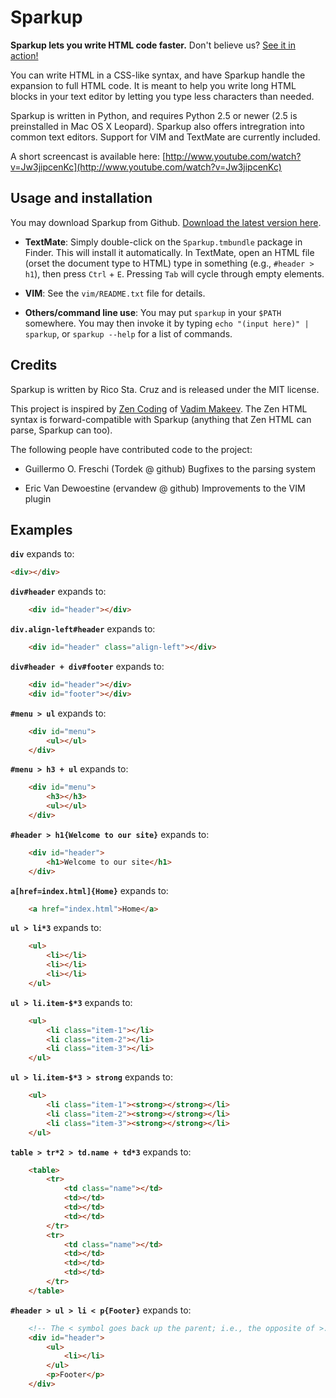 Sparkup
=======

**Sparkup lets you write HTML code faster.** Don't believe us?
[See it in action!](http://www.youtube.com/watch?v=Jw3jipcenKc)

You can write HTML in a CSS-like syntax, and have Sparkup handle the expansion to full HTML
code. It is meant to help you write long HTML blocks in your text editor by letting you
type less characters than needed.

Sparkup is written in Python, and requires Python 2.5 or newer (2.5 is preinstalled in 
Mac OS X Leopard). Sparkup also offers intregration into common text editors. Support for VIM
and TextMate are currently included.

A short screencast is available here: 
[http://www.youtube.com/watch?v=Jw3jipcenKc](http://www.youtube.com/watch?v=Jw3jipcenKc)

Usage and installation
----------------------
You may download Sparkup from Github. [Download the latest version here](http://github.com/rstacruz/sparkup/downloads).

 - **TextMate**: Simply double-click on the `Sparkup.tmbundle` package in Finder. This
   will install it automatically. In TextMate, open an HTML file (orset the document type to
   HTML) type in something (e.g., `#header > h1`), then press `Ctrl` + `E`. Pressing `Tab`
   will cycle through empty elements.

 - **VIM**: See the `vim/README.txt` file for details.

 - **Others/command line use**: You may put `sparkup` in your `$PATH` somewhere. You may then
   invoke it by typing `echo "(input here)" | sparkup`, or `sparkup --help` for a list of commands.

Credits
-------

Sparkup is written by Rico Sta. Cruz and is released under the MIT license.

This project is inspired by [Zen Coding](http://code.google.com/p/zen-coding/) of
[Vadim Makeev](http://pepelsbey.net). The Zen HTML syntax is forward-compatible with Sparkup
(anything that Zen HTML can parse, Sparkup can too).

The following people have contributed code to the project:

 - Guillermo O. Freschi (Tordek @ github)
   Bugfixes to the parsing system

 - Eric Van Dewoestine (ervandew @ github)
   Improvements to the VIM plugin

Examples
--------

**`div`** expands to:

```html
<div></div>
```

**`div#header`** expands to:

```html
    <div id="header"></div>
```

**`div.align-left#header`** expands to:

```html
    <div id="header" class="align-left"></div>
```

**`div#header + div#footer`** expands to:

```html
    <div id="header"></div>
    <div id="footer"></div>
```

**`#menu > ul`** expands to:

```html
    <div id="menu">
        <ul></ul>
    </div>
```

**`#menu > h3 + ul`** expands to:

```html
    <div id="menu">
        <h3></h3>
        <ul></ul>
    </div>
```

**`#header > h1{Welcome to our site}`** expands to:

```html
    <div id="header">
        <h1>Welcome to our site</h1>
    </div>
```

**`a[href=index.html]{Home}`** expands to:

```html
    <a href="index.html">Home</a>
```

**`ul > li*3`** expands to:

```html
    <ul>
        <li></li>
        <li></li>
        <li></li>
    </ul>
```

**`ul > li.item-$*3`** expands to:

```html
    <ul>
        <li class="item-1"></li>
        <li class="item-2"></li>
        <li class="item-3"></li>
    </ul>
```

**`ul > li.item-$*3 > strong`** expands to:

```html
    <ul>
        <li class="item-1"><strong></strong></li>
        <li class="item-2"><strong></strong></li>
        <li class="item-3"><strong></strong></li>
    </ul>
```

**`table > tr*2 > td.name + td*3`** expands to:

```html
    <table>
        <tr>
            <td class="name"></td>
            <td></td>
            <td></td>
            <td></td>
        </tr>
        <tr>
            <td class="name"></td>
            <td></td>
            <td></td>
            <td></td>
        </tr>
    </table>
```

**`#header > ul > li < p{Footer}`** expands to:

```html
    <!-- The < symbol goes back up the parent; i.e., the opposite of >. -->
    <div id="header">
        <ul>
            <li></li>
        </ul>
        <p>Footer</p>
    </div>
```
